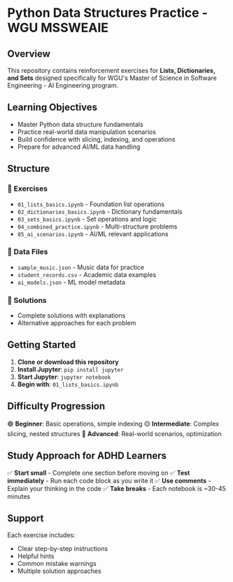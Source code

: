 # Python Data Structures Practice - WGU MSSWEAIE

## Overview

This repository contains reinforcement exercises for **Lists, Dictionaries, and Sets** designed specifically for WGU's Master of Science in Software Engineering - AI Engineering program.

## Learning Objectives

- Master Python data structure fundamentals
- Practice real-world data manipulation scenarios
- Build confidence with slicing, indexing, and operations
- Prepare for advanced AI/ML data handling

## Structure

### 📁 Exercises

- `01_lists_basics.ipynb` - Foundation list operations
- `02_dictionaries_basics.ipynb` - Dictionary fundamentals
- `03_sets_basics.ipynb` - Set operations and logic
- `04_combined_practice.ipynb` - Multi-structure problems
- `05_ai_scenarios.ipynb` - AI/ML relevant applications

### 📁 Data Files

- `sample_music.json` - Music data for practice
- `student_records.csv` - Academic data examples
- `ai_models.json` - ML model metadata

### 📁 Solutions

- Complete solutions with explanations
- Alternative approaches for each problem

## Getting Started

1. **Clone or download this repository**
2. **Install Jupyter**: `pip install jupyter`
3. **Start Jupyter**: `jupyter notebook`
4. **Begin with**: `01_lists_basics.ipynb`

## Difficulty Progression

🟢 **Beginner**: Basic operations, simple indexing
🟡 **Intermediate**: Complex slicing, nested structures
🔴 **Advanced**: Real-world scenarios, optimization

## Study Approach for ADHD Learners

✅ **Start small** - Complete one section before moving on
✅ **Test immediately** - Run each code block as you write it
✅ **Use comments** - Explain your thinking in the code
✅ **Take breaks** - Each notebook is ~30-45 minutes

## Support

Each exercise includes:

- Clear step-by-step instructions
- Helpful hints
- Common mistake warnings
- Multiple solution approaches
